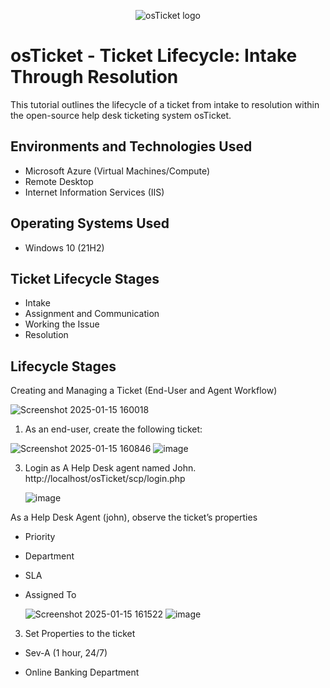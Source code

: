 <p align="center">
<img src="https://i.imgur.com/Clzj7Xs.png" alt="osTicket logo"/>
</p>

<h1>osTicket - Ticket Lifecycle: Intake Through Resolution</h1>
This tutorial outlines the lifecycle of a ticket from intake to resolution within the open-source help desk ticketing system osTicket.<br />

<h2>Environments and Technologies Used</h2>

- Microsoft Azure (Virtual Machines/Compute)
- Remote Desktop
- Internet Information Services (IIS)

<h2>Operating Systems Used </h2>

- Windows 10</b> (21H2)

<h2>Ticket Lifecycle Stages</h2>

- Intake
- Assignment and Communication
- Working the Issue
- Resolution

<h2>Lifecycle Stages</h2>

Creating and Managing a Ticket (End-User and Agent Workflow)

![Screenshot 2025-01-15 160018](https://github.com/user-attachments/assets/654a799f-1ef3-44f9-b97c-538c1e8a82e6)

1) As an end-user, create the following ticket:
   
![Screenshot 2025-01-15 160846](https://github.com/user-attachments/assets/6cd52c84-da33-4a0d-9b7b-63be6776150f)
![image](https://github.com/user-attachments/assets/65f1a843-765e-4ea3-b6e1-105297a2c6d0)

3) Login as A Help Desk agent named John. http://localhost/osTicket/scp/login.php
   
   ![image](https://github.com/user-attachments/assets/31d5a965-8e74-4041-bbcd-97e83d062a10)
   
 As a Help Desk Agent (john), observe the ticket’s properties

- Priority
 
- Department
 
- SLA
 
- Assigned To
  
  ![Screenshot 2025-01-15 161522](https://github.com/user-attachments/assets/e6020249-04d3-4788-ab9f-b3733976b71e)
![image](https://github.com/user-attachments/assets/5fd4801f-68ff-47cb-b3e0-57d9b2a1623d)



3) Set Properties to the ticket

- Sev-A (1 hour, 24/7)

- Online Banking Department


